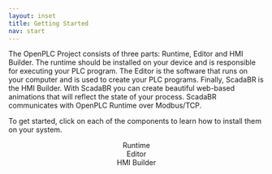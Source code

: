 ```yaml
---
layout: inset
title: Getting Started
nav: start
---
```


The OpenPLC Project consists of three parts: Runtime, Editor and HMI Builder.
The runtime should be installed on your device and is responsible for executing
your PLC program. The Editor is the software that runs on your computer and is
 used to create your PLC programs. Finally, ScadaBR is the HMI Builder. With
 ScadaBR you can create beautiful web-based animations that will reflect the
 state of your process. ScadaBR communicates with OpenPLC Runtime over
 Modbus/TCP.

To get started, click on each of the components to learn how to install them
on your system.

<div class="pure-g">
    <div class="pure-u-1 pure-u-md-1-3">
      <a href="/runtime"><img src="runtime.webp" alt=""/></a>
      <div style="text-align:center">Runtime</div>
    </div>
    <div class="pure-u-1 pure-u-md-1-3">
      <a href="/plcopen-editor"><img src="editor.webp" alt=""/></a>
      <div style="text-align:center">Editor</div>
    </div>
    <div class="pure-u-1 pure-u-md-1-3">
      <a href="/reference/scadabr"><img src="scadabr.webp" alt=""/></a>
      <div style="text-align:center">HMI Builder</div>
    </div>
</div>
